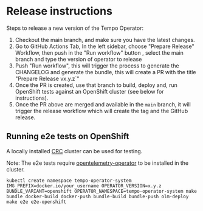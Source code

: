 # Release instructions

Steps to release a new version of the Tempo Operator:

1. Checkout the main branch, and make sure you have the latest changes.
1. Go to GitHub Actions Tab, In the left sidebar, choose "Prepare Release" Workflow, then push in the "Run workflow" button , select the main branch and type the version of operator to release
1. Push "Run workflow", this will trigger the process to generate the CHANGELOG and generate the bundle, this will create a PR with the title "Prepare Release vx.y.z`"
1. Once the PR is created, use that branch to build, deploy and, run OpenShift tests against an OpenShift cluster (see below for instructions).
1. Once the PR above are merged and available in the `main` branch, it will trigger the release workflow which will create the tag and the GitHub release.

## Running e2e tests on OpenShift
A locally installed [CRC](https://github.com/crc-org/crc) cluster can be used for testing.

Note: The e2e tests require [opentelemetry-operator](https://github.com/open-telemetry/opentelemetry-operator) to be installed in the cluster.

```
kubectl create namespace tempo-operator-system
IMG_PREFIX=docker.io/your_username OPERATOR_VERSION=x.y.z BUNDLE_VARIANT=openshift OPERATOR_NAMESPACE=tempo-operator-system make bundle docker-build docker-push bundle-build bundle-push olm-deploy
make e2e e2e-openshift
```
